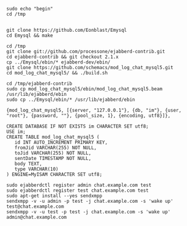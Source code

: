 
    sudo echo "begin"
    cd /tmp


    git clone https://github.com/Eonblast/Emysql
    cd Emysql && make

    cd /tmp
    git clone git://github.com/processone/ejabberd-contrib.git
    cd ejabberd-contrib && git checkout 2.1.x
    cp ../Emysql/ebin/* ejabberd-dev/ebin/
    git clone https://github.com/schemacs/mod_log_chat_mysql5.git
    cd mod_log_chat_mysql5/ && ./build.sh

    cd /tmp/ejabberd-contrib
    sudo cp mod_log_chat_mysql5/ebin/mod_log_chat_mysql5.beam /usr/lib/ejabberd/ebin
    sudo cp ../Emysql/ebin/* /usr/lib/ejabberd/ebin

    {mod_log_chat_mysql5, [{server, "127.0.0.1"}, {db, "im"}, {user, "root"}, {password, ""}, {pool_size, 1}, {encoding, utf8}]},

    CREATE DATABASE IF NOT EXISTS im CHARACTER SET utf8;
    USE im;
    CREATE TABLE mod_log_chat_mysql5 (
       id INT AUTO_INCREMENT PRIMARY KEY,
       fromJid VARCHAR(255) NOT NULL,
       toJid VARCHAR(255) NOT NULL,
       sentDate TIMESTAMP NOT NULL,
       body TEXT,
       type VARCHAR(10)
    ) ENGINE=MyISAM CHARACTER SET utf8;

    sudo ejabberdctl register admin chat.example.com test
    sudo ejabberdctl register test chat.example.com test
    sudo apt-get install --yes sendxmpp
    sendxmpp -v -u admin -p test -j chat.example.com -s 'wake up' test@chat.example.com
    sendxmpp -v -u test -p test -j chat.example.com -s 'wake up' admin@chat.example.com

